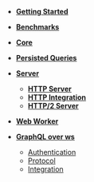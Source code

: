 - **[Getting Started](getting-started)**

- **[Benchmarks](benchmarks)**

- **[Core](core/)**

- **[Persisted Queries](persisted/)**

- **[Server](server/)**
  - **[HTTP Server](server/http)**
  - **[HTTP Integration](server/http-integration)**
  - **[HTTP/2 Server](server/http2)**

- **[Web Worker](worker/)**

- **[GraphQL over ws](ws/)**
  - [Authentication](ws/authentication)
  - [Protocol](ws/PROTOCOL)
  - [Integration](ws/integration)